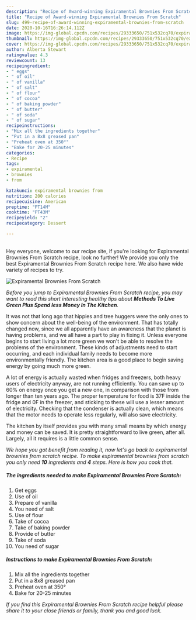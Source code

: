 ```yaml
---
description: "Recipe of Award-winning Expiramental Brownies From Scratch"
title: "Recipe of Award-winning Expiramental Brownies From Scratch"
slug: 499-recipe-of-award-winning-expiramental-brownies-from-scratch
date: 2020-10-16T16:26:14.112Z
image: https://img-global.cpcdn.com/recipes/29333650/751x532cq70/expiramental-brownies-from-scratch-recipe-main-photo.jpg
thumbnail: https://img-global.cpcdn.com/recipes/29333650/751x532cq70/expiramental-brownies-from-scratch-recipe-main-photo.jpg
cover: https://img-global.cpcdn.com/recipes/29333650/751x532cq70/expiramental-brownies-from-scratch-recipe-main-photo.jpg
author: Alberta Stewart
ratingvalue: 4.3
reviewcount: 13
recipeingredient:
- " eggs"
- " of oil"
- " of vanilla"
- " of salt"
- " of flour"
- " of cocoa"
- " of baking powder"
- " of butter"
- " of soda"
- " of sugar"
recipeinstructions:
- "Mix all the ingredients together"
- "Put in a 8x8 greased pan"
- "Preheat oven at 350°"
- "Bake for 20-25 minutes"
categories:
- Recipe
tags:
- expiramental
- brownies
- from

katakunci: expiramental brownies from 
nutrition: 200 calories
recipecuisine: American
preptime: "PT14M"
cooktime: "PT43M"
recipeyield: "2"
recipecategory: Dessert

---
```

<br>
Hey everyone, welcome to our recipe site, if you're looking for Expiramental Brownies From Scratch recipe, look no further! We provide you only the best Expiramental Brownies From Scratch recipe here. We also have wide variety of recipes to try.
<br>


![Expiramental Brownies From Scratch](https://img-global.cpcdn.com/recipes/29333650/751x532cq70/expiramental-brownies-from-scratch-recipe-main-photo.jpg)

<i>Before you jump to Expiramental Brownies From Scratch recipe, you may want to read this short interesting healthy tips about 
<strong>Methods To Live Green Plus Spend less Money In The Kitchen</strong>.</i>
</br>

It was not that long ago that hippies and tree huggers were the only ones to show concern about the well-being of the environment. That has totally changed now, since we all apparently have an awareness that the planet is having problems, and we all have a part to play in fixing it. Unless everyone begins to start living a lot more green we won't be able to resolve the problems of the environment. These kinds of adjustments need to start occurring, and each individual family needs to become more environmentally friendly. The kitchen area is a good place to begin saving energy by going much more green.

A lot of energy is actually wasted when fridges and freezers, both heavy users of electricity anyway, are not running efficiently. You can save up to 60% on energy once you get a new one, in comparison with those from longer than ten years ago. The proper temperature for food is 37F inside the fridge and 0F in the freezer, and sticking to these will use a lesser amount of electricity. Checking that the condenser is actually clean, which means that the motor needs to operate less regularly, will also save electricity.

The kitchen by itself provides you with many small means by which energy and money can be saved. It is pretty straightforward to live green, after all. Largely, all it requires is a little common sense.


<i>We hope you got benefit from reading it, now let's go back to expiramental brownies from scratch recipe. To make expiramental brownies from scratch you only need <strong>10</strong> ingredients and <strong>4</strong> steps. Here is how you cook that.
</i>

##### The ingredients needed to make Expiramental Brownies From Scratch:

1. Get  eggs
1. Use  of oil
1. Prepare  of vanilla
1. You need  of salt
1. Use  of flour
1. Take  of cocoa
1. Take  of baking powder
1. Provide  of butter
1. Take  of soda
1. You need  of sugar


##### Instructions to make Expiramental Brownies From Scratch:

1. Mix all the ingredients together
1. Put in a 8x8 greased pan
1. Preheat oven at 350°
1. Bake for 20-25 minutes


<i>If you find this Expiramental Brownies From Scratch recipe helpful please share it to your close friends or family, thank you and good luck.</i>
